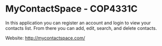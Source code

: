 # MyContactSpace - COP4331C
In this application you can register an account and login to view your contacts list. From there you can add, edit, search, and delete contacts.

Website: http://mycontactspace.com/
